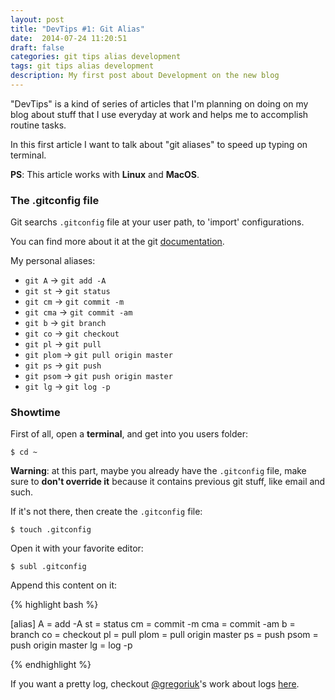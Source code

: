 ```yaml
---
layout: post
title: "DevTips #1: Git Alias"
date:  2014-07-24 11:20:51
draft: false
categories: git tips alias development
tags: git tips alias development
description: My first post about Development on the new blog
---
```


"DevTips" is a kind of series of articles that I'm planning on doing on my blog about stuff that I use everyday at work and helps me to accomplish routine tasks.

In this first article I want to talk about "git aliases" to speed up typing on terminal.

**PS**: This article works with **Linux** and **MacOS**. 

### The .gitconfig file

Git searchs ``.gitconfig`` file at your user path, to 'import' configurations.

You can find more about it at the git [documentation](http://git-scm.com/docs/git-config).

My personal aliases:

*  ``git A`` -> ``git add -A``
*  ``git st`` -> ``git status``
*  ``git cm`` -> ``git commit -m``
*  ``git cma`` -> ``git commit -am``
*  ``git b`` -> ``git branch``
*  ``git co`` -> ``git checkout``
*  ``git pl`` -> ``git pull``
*  ``git plom`` -> ``git pull origin master``
*  ``git ps`` -> ``git push``
*  ``git psom`` -> ``git push origin master``
*  ``git lg`` -> ``git log -p``

### Showtime

First of all, open a **terminal**, and get into you users folder:

```
$ cd ~
```

**Warning**: at this part, maybe you already have the ``.gitconfig`` file,  make sure to **don't override it** because it contains previous git stuff, like email and such.

If it's not there, then create the ``.gitconfig`` file:

```
$ touch .gitconfig
```

Open it with your favorite editor:

```
$ subl .gitconfig
```

Append this content on it:

{% highlight bash %}

[alias]
A = add -A 
st = status
cm = commit -m 
cma = commit -am 
b = branch
co = checkout
pl = pull
plom = pull origin master
ps = push
psom = push origin master
lg = log -p

{% endhighlight %}


If you want a pretty log, checkout [@gregoriuk](http://twitter.com/gregoriock)'s work about logs [here](http://www.kusowski.com/2012/08/15/melhorias-no-git-log/).

